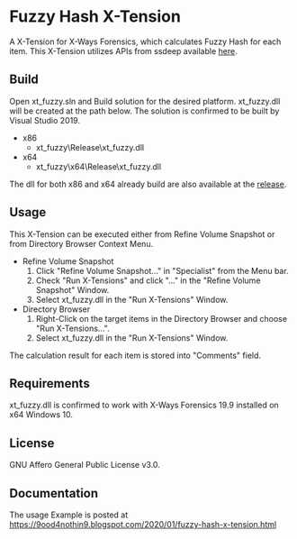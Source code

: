 # Fuzzy Hash X-Tension

A X-Tension for X-Ways Forensics, which calculates Fuzzy Hash for each item. This X-Tension utilizes APIs from ssdeep available [here](https://github.com/ssdeep-project/ssdeep).

## Build

Open xt_fuzzy.sln and Build solution for the desired platform. xt_fuzzy.dll will be created at the path below. The solution is confirmed to be built by Visual Studio 2019.
* x86
  * xt_fuzzy\Release\xt_fuzzy.dll
* x64
  * xt_fuzzy\x64\Release\xt_fuzzy.dll

The dll for both x86 and x64 already build are also available at the [release](https://github.com/a5hlynx/xt_fuzzy/releases).

## Usage
This X-Tension can be executed either from Refine Volume Snapshot or from Directory Browser Context Menu.
* Refine Volume Snapshot
  1. Click "Refine Volume Snapshot..." in "Specialist" from the Menu bar.
  2. Check "Run X-Tensions" and click "..." in the "Refine Volume Snapshot" Window.
  3. Select xt_fuzzy.dll in the "Run X-Tensions" Window.
* Directory Browser
  1. Right-Click on the target items in the Directory Browser and choose "Run X-Tensions...".
  2. Select xt_fuzzy.dll in the "Run X-Tensions" Window.

The calculation result for each item is stored into "Comments" field.

## Requirements
xt_fuzzy.dll is confirmed to work with X-Ways Forensics 19.9 installed on x64 Windows 10.

## License
GNU Affero General Public License v3.0.

## Documentation
The usage Example is posted at https://9ood4nothin9.blogspot.com/2020/01/fuzzy-hash-x-tension.html

